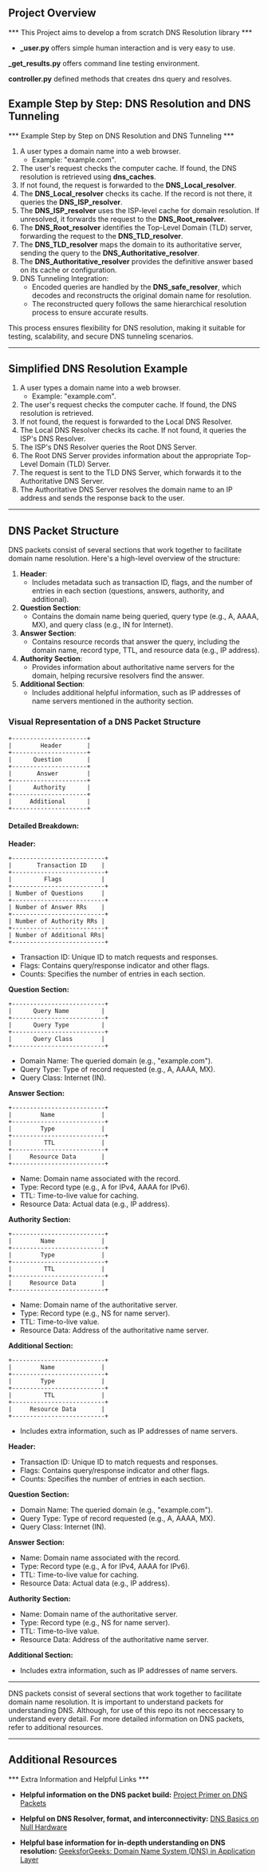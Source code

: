 ## Project Overview

*** This Project aims to develop a from scratch DNS Resolution library ***

- **_user.py** offers simple human interaction and is very easy to use.

**_get_results.py** offers command line testing environment.

**controller.py** defined methods that creates dns query and resolves.


## Example Step by Step: DNS Resolution and DNS Tunneling

*** Example Step by Step on DNS Resolution and DNS Tunneling ***

1. A user types a domain name into a web browser.
    - Example: "example.com".
2. The user's request checks the computer cache. If found, the DNS resolution is retrieved using **dns_caches**.
3. If not found, the request is forwarded to the **DNS_Local_resolver**.
4. The **DNS_Local_resolver** checks its cache. If the record is not there, it queries the **DNS_ISP_resolver**.
5. The **DNS_ISP_resolver** uses the ISP-level cache for domain resolution. If unresolved, it forwards the request to the **DNS_Root_resolver**.
6. The **DNS_Root_resolver** identifies the Top-Level Domain (TLD) server, forwarding the request to the **DNS_TLD_resolver**.
7. The **DNS_TLD_resolver** maps the domain to its authoritative server, sending the query to the **DNS_Authoritative_resolver**.
8. The **DNS_Authoritative_resolver** provides the definitive answer based on its cache or configuration.
9. DNS Tunneling Integration:
    - Encoded queries are handled by the **DNS_safe_resolver**, which decodes and reconstructs the original domain name for resolution.
    - The reconstructed query follows the same hierarchical resolution process to ensure accurate results.

This process ensures flexibility for DNS resolution, making it suitable for testing, scalability, and secure DNS tunneling scenarios.

---

## Simplified DNS Resolution Example

1. A user types a domain name into a web browser.
    - Example: "example.com".
2. The user's request checks the computer cache. If found, the DNS resolution is retrieved.
3. If not found, the request is forwarded to the Local DNS Resolver.
4. The Local DNS Resolver checks its cache. If not found, it queries the ISP's DNS Resolver.
5. The ISP's DNS Resolver queries the Root DNS Server.
6. The Root DNS Server provides information about the appropriate Top-Level Domain (TLD) Server.
7. The request is sent to the TLD DNS Server, which forwards it to the Authoritative DNS Server.
8. The Authoritative DNS Server resolves the domain name to an IP address and sends the response back to the user.

---

## DNS Packet Structure

DNS packets consist of several sections that work together to facilitate domain name resolution. Here's a high-level overview of the structure:

1. **Header**:
    - Includes metadata such as transaction ID, flags, and the number of entries in each section (questions, answers, authority, and additional).
2. **Question Section**:
    - Contains the domain name being queried, query type (e.g., A, AAAA, MX), and query class (e.g., IN for Internet).
3. **Answer Section**:
    - Contains resource records that answer the query, including the domain name, record type, TTL, and resource data (e.g., IP address).
4. **Authority Section**:
    - Provides information about authoritative name servers for the domain, helping recursive resolvers find the answer.
5. **Additional Section**:
    - Includes additional helpful information, such as IP addresses of name servers mentioned in the authority section.

### Visual Representation of a DNS Packet Structure

```
+---------------------+
|        Header       |
+---------------------+
|      Question       |
+---------------------+
|       Answer        |
+---------------------+
|      Authority      |
+---------------------+
|     Additional      |
+---------------------+
```

#### Detailed Breakdown:

**Header:**
```
+--------------------------+
|       Transaction ID    |
+--------------------------+
|         Flags           |
+--------------------------+
| Number of Questions     |
+--------------------------+
| Number of Answer RRs    |
+--------------------------+
| Number of Authority RRs |
+--------------------------+
| Number of Additional RRs|
+--------------------------+
```
- Transaction ID: Unique ID to match requests and responses.
- Flags: Contains query/response indicator and other flags.
- Counts: Specifies the number of entries in each section.

**Question Section:**
```
+--------------------------+
|      Query Name         |
+--------------------------+
|      Query Type         |
+--------------------------+
|      Query Class        |
+--------------------------+
```
- Domain Name: The queried domain (e.g., "example.com").
- Query Type: Type of record requested (e.g., A, AAAA, MX).
- Query Class: Internet (IN).

**Answer Section:**
```
+--------------------------+
|        Name             |
+--------------------------+
|        Type             |
+--------------------------+
|         TTL             |
+--------------------------+
|     Resource Data       |
+--------------------------+
```
- Name: Domain name associated with the record.
- Type: Record type (e.g., A for IPv4, AAAA for IPv6).
- TTL: Time-to-live value for caching.
- Resource Data: Actual data (e.g., IP address).

**Authority Section:**
```
+--------------------------+
|        Name             |
+--------------------------+
|        Type             |
+--------------------------+
|         TTL             |
+--------------------------+
|     Resource Data       |
+--------------------------+
```
- Name: Domain name of the authoritative server.
- Type: Record type (e.g., NS for name server).
- TTL: Time-to-live value.
- Resource Data: Address of the authoritative name server.

**Additional Section:**
```
+--------------------------+
|        Name             |
+--------------------------+
|        Type             |
+--------------------------+
|         TTL             |
+--------------------------+
|     Resource Data       |
+--------------------------+
```
- Includes extra information, such as IP addresses of name servers.

**Header:**
- Transaction ID: Unique ID to match requests and responses.
- Flags: Contains query/response indicator and other flags.
- Counts: Specifies the number of entries in each section.

**Question Section:**
- Domain Name: The queried domain (e.g., "example.com").
- Query Type: Type of record requested (e.g., A, AAAA, MX).
- Query Class: Internet (IN).

**Answer Section:**
- Name: Domain name associated with the record.
- Type: Record type (e.g., A for IPv4, AAAA for IPv6).
- TTL: Time-to-live value for caching.
- Resource Data: Actual data (e.g., IP address).

**Authority Section:**
- Name: Domain name of the authoritative server.
- Type: Record type (e.g., NS for name server).
- TTL: Time-to-live value.
- Resource Data: Address of the authoritative name server.

**Additional Section:**
- Includes extra information, such as IP addresses of name servers.

---

DNS packets consist of several sections that work together to facilitate domain name resolution. It is important to understand packets for understanding DNS. Although, for use of this repo its not neccessary to understand every detail. 
For more detailed information on DNS packets, refer to additional resources.

---

## Additional Resources

*** Extra Information and Helpful Links ***

- **Helpful information on the DNS packet build:**
  [Project Primer on DNS Packets](https://mislove.org/teaching/cs4700/spring11/handouts/project1-primer.pdf)

- **Helpful on DNS Resolver, format, and interconnectivity:**
  [DNS Basics on Null Hardware](https://www.nullhardware.com/blog/dns-basics/)

- **Helpful base information for in-depth understanding on DNS resolution:**
  [GeeksforGeeks: Domain Name System (DNS) in Application Layer](https://www.geeksforgeeks.org/domain-name-system-dns-in-application-layer/)

